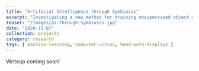```yaml
---
title: "Artificial Intelligence through Symbiosis"
excerpt: "Investigating a new method for training unsupervised object recognition models using egocentric computer vision from head-worn displays."
teaser: "/images/ai-through-symbiosis.jpg"
date: "2020-11-07"
collection: projects
category: research
tags: [ machine-learning, computer-vision, head-worn-displays ]
---
```


Writeup coming soon!
